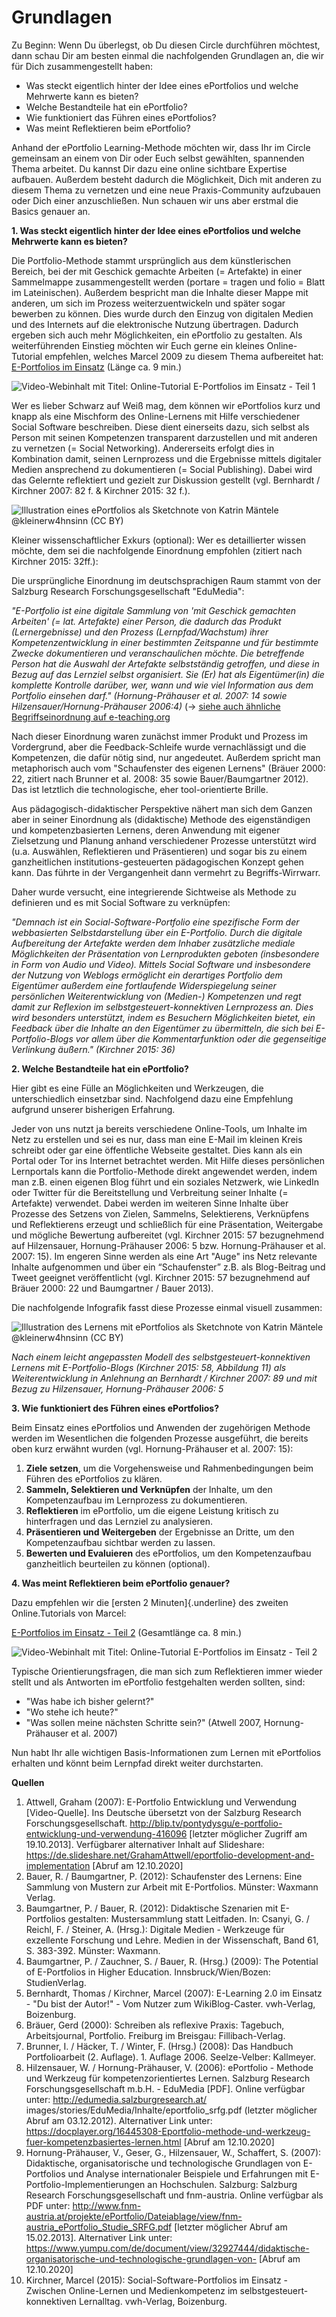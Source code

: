 # Grundlagen
Zu Beginn:
Wenn Du überlegst, ob Du diesen Circle durchführen möchtest, dann schau Dir am besten einmal die nachfolgenden Grundlagen an, die wir für Dich zusammengestellt haben:

- Was steckt eigentlich hinter der Idee eines ePortfolios und welche Mehrwerte kann es bieten?
- Welche Bestandteile hat ein ePortfolio?
- Wie funktioniert das Führen eines ePortfolios?
- Was meint Reflektieren beim ePortfolio?

Anhand der ePortfolio Learning-Methode möchten wir, dass Ihr im Circle gemeinsam an einem von Dir oder Euch selbst gewählten, spannenden Thema arbeitet. Du kannst Dir dazu eine online sichtbare Expertise aufbauen. Außerdem besteht dadurch die Möglichkeit, Dich mit anderen zu diesem Thema zu vernetzen und eine neue Praxis-Community aufzubauen oder Dich einer anzuschließen. Nun schauen wir uns aber erstmal die Basics genauer an.

**1. Was steckt eigentlich hinter der Idee eines ePortfolios und welche Mehrwerte kann es bieten?**

Die Portfolio-Methode stammt ursprünglich aus dem künstlerischen Bereich, bei der mit Geschick gemachte Arbeiten (= Artefakte) in einer Sammelmappe zusammengestellt werden (portare = tragen und folio = Blatt im Lateinischen). Außerdem bespricht man die Inhalte dieser Mappe mit anderen, um sich im Prozess weiterzuentwickeln und später sogar bewerben zu können. Dies wurde durch den Einzug von digitalen Medien und des Internets auf die elektronische Nutzung übertragen. Dadurch ergeben sich auch mehr Möglichkeiten, ein ePortfolio zu gestalten.
Als weiterführenden Einstieg möchten wir Euch gerne ein kleines Online-Tutorial empfehlen, welches Marcel 2009 zu diesem Thema aufbereitet hat: [E-Portfolios im Einsatz](https://www.youtube.com/watch?v=6lwSyXD20Jg) (Länge ca. 9 min.)

![Video-Webinhalt mit Titel: Online-Tutorial E-Portfolios im Einsatz - Teil 1](./images/image2.jpg)

Wer es lieber Schwarz auf Weiß mag, dem können wir ePortfolios kurz und knapp als eine Mischform des Online-Lernens mit Hilfe verschiedener Social Software beschreiben. Diese dient einerseits dazu, sich selbst als Person mit seinen Kompetenzen transparent darzustellen und mit anderen zu vernetzen (= Social Networking). Andererseits erfolgt dies in Kombination damit, seinen Lernprozess und die Ergebnisse mittels digitaler Medien ansprechend zu dokumentieren (= Social Publishing). Dabei wird das Gelernte reflektiert und gezielt zur Diskussion gestellt (vgl. Bernhardt / Kirchner 2007: 82 f. & Kirchner 2015: 32 f.).

![Illustration eines ePortfolios als Sketchnote von Katrin Mäntele [@kleinerw4hnsinn](https://twitter.com/kleinerw4hnsinn) (CC BY)](./images/image4.jpeg)

Kleiner wissenschaftlicher Exkurs (optional):
Wer es detaillierter wissen möchte, dem sei die nachfolgende Einordnung empfohlen (zitiert nach Kirchner 2015: 32ff.):

Die ursprüngliche Einordnung im deutschsprachigen Raum stammt von der Salzburg Research Forschungsgesellschaft "EduMedia":

*"E-Portfolio ist eine digitale Sammlung von 'mit Geschick gemachten Arbeiten' (= lat. Artefakte) einer Person, die dadurch das Produkt (Lernergebnisse) und den Prozess (Lernpfad/Wachstum) ihrer Kompetenzentwicklung in einer bestimmten Zeitspanne und für bestimmte Zwecke dokumentieren und veranschaulichen möchte. Die betreffende Person hat die Auswahl der Artefakte selbstständig getroffen, und diese in Bezug auf das Lernziel selbst organisiert. Sie (Er) hat als Eigentümer(in) die komplette Kontrolle darüber, wer, wann und wie viel Information aus dem Portfolio einsehen darf." (Hornung-Prähauser et al. 2007: 14 sowie Hilzensauer/Hornung-Prähauser 2006:4)*
(-> [siehe auch ähnliche Begriffseinordnung auf e-teaching.org](https://www.e-teaching.org/lehrszenarien/pruefung/pruefungsform/eportfolio)
	
Nach dieser Einordnung waren zunächst immer Produkt und Prozess im Vordergrund, aber die Feedback-Schleife wurde vernachlässigt und die Kompetenzen, die dafür nötig sind, nur angedeutet. Außerdem spricht man metaphorisch auch vom "Schaufenster des eigenen Lernens" (Bräuer 2000: 22, zitiert nach Brunner et al. 2008: 35 sowie Bauer/Baumgartner 2012). Das ist letztlich die technologische, eher tool-orientierte Brille.

Aus pädagogisch-didaktischer Perspektive nähert man sich dem Ganzen aber in seiner Einordnung als (didaktische) Methode des eigenständigen und kompetenzbasierten Lernens, deren Anwendung mit eigener Zielsetzung und Planung anhand verschiedener Prozesse unterstützt wird (u.a. Auswählen, Reflektieren und Präsentieren) und sogar bis zu einem ganzheitlichen institutions-gesteuerten pädagogischen Konzept gehen kann. Das führte in der Vergangenheit dann vermehrt zu Begriffs-Wirrwarr.

Daher wurde versucht, eine integrierende Sichtweise als Methode zu definieren und es mit Social Software zu verknüpfen:

*"Demnach ist ein Social-Software-Portfolio eine spezifische Form der webbasierten Selbstdarstellung über ein E-Portfolio. Durch die digitale Aufbereitung der Artefakte werden dem Inhaber zusätzliche mediale Möglichkeiten der Präsentation von Lernprodukten geboten (insbesondere in Form von Audio und Video). Mittels Social Software und insbesondere der Nutzung von Weblogs ermöglicht ein derartiges Portfolio dem Eigentümer außerdem eine fortlaufende Widerspiegelung seiner persönlichen Weiterentwicklung von (Medien-) Kompetenzen und regt damit zur Reflexion im selbstgesteuert-konnektiven Lernprozess an. Dies wird besonders unterstützt, indem es Besuchern Möglichkeiten bietet, ein Feedback über die Inhalte an den Eigentümer zu übermitteln, die sich bei E-Portfolio-Blogs vor allem über die Kommentarfunktion oder die gegenseitige Verlinkung äußern." (Kirchner 2015: 36)*

**2. Welche Bestandteile hat ein ePortfolio?**

Hier gibt es eine Fülle an Möglichkeiten und Werkzeugen, die unterschiedlich einsetzbar sind. Nachfolgend dazu eine Empfehlung aufgrund unserer bisherigen Erfahrung.

Jeder von uns nutzt ja bereits verschiedene Online-Tools, um Inhalte im Netz zu erstellen und sei es nur, dass man eine E-Mail im kleinen Kreis schreibt oder gar eine öffentliche Webseite gestaltet. Dies kann als ein Portal oder Tor ins Internet betrachtet werden. Mit Hilfe dieses persönlichen Lernportals kann die Portfolio-Methode direkt angewendet werden, indem man z.B. einen eigenen Blog führt und ein soziales Netzwerk, wie LinkedIn oder Twitter für die Bereitstellung und Verbreitung seiner Inhalte (= Artefakte) verwendet.
Dabei werden im weiteren Sinne Inhalte über Prozesse des Setzens von Zielen, Sammelns, Selektierens, Verknüpfens und Reflektierens erzeugt und schließlich für eine Präsentation, Weitergabe und mögliche Bewertung aufbereitet (vgl. Kirchner 2015: 57 bezugnehmend auf Hilzensauer, Hornung-Prähauser 2006: 5 bzw. Hornung-Prähauser et al. 2007: 15). Im engeren Sinne werden als eine Art "Auge" ins Netz relevante Inhalte aufgenommen und über ein “Schaufenster” z.B. als Blog-Beitrag und Tweet geeignet veröffentlicht (vgl. Kirchner 2015: 57 bezugnehmend auf Bräuer 2000: 22 und Baumgartner / Bauer 2013).

Die nachfolgende Infografik fasst diese Prozesse einmal visuell zusammen:

![Illustration des Lernens mit ePortfolios als Sketchnote von Katrin Mäntele [@kleinerw4hnsinn](https://twitter.com/kleinerw4hnsinn) (CC BY)](./images/image5.jpeg)

*Nach einem leicht angepassten Modell des selbstgesteuert-konnektiven Lernens mit E-Portfolio-Blogs (Kirchner 2015: 58, Abbildung 11) als Weiterentwicklung in Anlehnung an Bernhardt / Kirchner 2007: 89 und mit Bezug zu Hilzensauer, Hornung-Prähauser 2006: 5*

**3. Wie funktioniert des Führen eines ePortfolios?**

Beim Einsatz eines ePortfolios und Anwenden der zugehörigen Methode werden im Wesentlichen die folgenden Prozesse ausgeführt, die bereits oben kurz erwähnt wurden (vgl. Hornung-Prähauser et al. 2007: 15):

1. **Ziele setzen**, um die Vorgehensweise und Rahmenbedingungen beim Führen des ePortfolios zu klären.
2. **Sammeln, Selektieren und Verknüpfen** der Inhalte, um den Kompetenzaufbau im Lernprozess zu dokumentieren.
3. **Reflektieren** im ePortfolio, um die eigene Leistung kritisch zu hinterfragen und das Lernziel zu analysieren.
4. **Präsentieren und Weitergeben** der Ergebnisse an Dritte, um den Kompetenzaufbau sichtbar werden zu lassen.
5. **Bewerten und Evaluieren** des ePortfolios, um den Kompetenzaufbau ganzheitlich beurteilen zu können (optional).

**4. Was meint Reflektieren beim ePortfolio genauer?**

Dazu empfehlen wir die [ersten 2 Minuten]{.underline} des zweiten Online.Tutorials von Marcel:

[E-Portfolios im Einsatz - Teil 2](https://www.youtube.com/watch?v=_h4Q4_YEFKU) (Gesamtlänge ca. 8 min.)

![Video-Webinhalt mit Titel: Online-Tutorial E-Portfolios im Einsatz - Teil 2](./images/image6.jpg)

Typische Orientierungsfragen, die man sich zum Reflektieren immer wieder stellt und als Antworten im ePortfolio festgehalten werden sollten, sind:
- "Was habe ich bisher gelernt?"
- "Wo stehe ich heute?"
- "Was sollen meine nächsten Schritte sein?"
(Atwell 2007, Hornung-Prähauser et al. 2007)

Nun habt Ihr alle wichtigen Basis-Informationen zum Lernen mit ePortfolios erhalten und könnt beim Lernpfad direkt weiter durchstarten.

**Quellen**
    
1) Attwell, Graham (2007): E-Portfolio Entwicklung und Verwendung [Video-Quelle]. Ins Deutsche übersetzt von der Salzburg Research Forschungsgesellschaft. http://blip.tv/pontydysgu/e-portfolio-entwicklung-und-verwendung-416096 [letzter möglicher Zugriff am 19.10.2013]. Verfügbarer alternativer Inhalt auf Slideshare: https://de.slideshare.net/GrahamAttwell/eportfolio-development-and-implementation [Abruf am 12.10.2020]
2) Bauer, R. / Baumgartner, P. (2012): Schaufenster des Lernens: Eine Sammlung von Mustern zur Arbeit mit E-Portfolios. Münster: Waxmann Verlag.
3) Baumgartner, P. / Bauer, R. (2012): Didaktische Szenarien mit E-Portfolios gestalten: Mustersammlung statt Leitfaden. In: Csanyi, G. / Reichl, F. / Steiner, A. (Hrsg.): Digitale Medien - Werkzeuge für exzellente Forschung und Lehre. Medien in der Wissenschaft, Band 61, S. 383-392. Münster: Waxmann.
4) Baumgartner, P. / Zauchner, S. / Bauer, R. (Hrsg.) (2009): The Potential of E-Portfolios in Higher Education. Innsbruck/Wien/Bozen: StudienVerlag.
5) Bernhardt, Thomas / Kirchner, Marcel (2007): E-Learning 2.0 im Einsatz - "Du bist der Autor!" - Vom Nutzer zum WikiBlog-Caster. vwh-Verlag, Boizenburg.
6) Bräuer, Gerd (2000): Schreiben als reflexive Praxis: Tagebuch, Arbeitsjournal, Portfolio. Freiburg im Breisgau: Fillibach-Verlag.
7) Brunner, I. / Häcker, T. / Winter, F. (Hrsg.) (2008): Das Handbuch Portfolioarbeit (2. Auflage). 1. Auflage 2006. Seelze-Velber: Kallmeyer.
8) Hilzensauer, W. / Hornung-Prähauser, V. (2006): ePortfolio - Methode und Werkzeug für kompetenzorientiertes Lernen. Salzburg Research Forschungsgesellschaft m.b.H. - EduMedia [PDF]. Online verfügbar unter: http://edumedia.salzburgresearch.at/ images/stories/EduMedia/Inhalte/eportfolio_srfg.pdf (letzter möglicher Abruf am 03.12.2012). Alternativer Link unter: https://docplayer.org/16445308-Eportfolio-methode-und-werkzeug-fuer-kompetenzbasiertes-lernen.html [Abruf am 12.10.2020]
9) Hornung-Prähauser, V., Geser, G., Hilzensauer, W., Schaffert, S. (2007): Didaktische, organisatorische und technologische Grundlagen von E-Portfolios und Analyse internationaler Beispiele und Erfahrungen mit E-Portfolio-Implementierungen an Hochschulen. Salzburg: Salzburg Research Forschungsgesellschaft und fnm-austria. Online verfügbar als PDF unter: http://www.fnm-austria.at/projekte/ePortfolio/Dateiablage/view/fnm-austria_ePortfolio_Studie_SRFG.pdf [letzter möglicher Abruf am 15.02.2013]. Alternativer Link unter: https://www.yumpu.com/de/document/view/32927444/didaktische-organisatorische-und-technologische-grundlagen-von- [Abruf am 12.10.2020]
10) Kirchner, Marcel (2015): Social-Software-Portfolios im Einsatz - Zwischen Online-Lernen und Medienkompetenz im selbstgesteuert-konnektiven Lernalltag. vwh-Verlag, Boizenburg.
